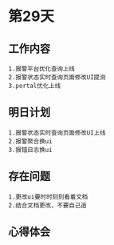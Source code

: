 # 第29天

## 工作内容

    1.报警平台优化查询上线
    2.报警状态实时查询页面修改UI提测
    3.portal优化上线

## 明日计划

    1.报警状态实时查询页面修改UI上线
    2.报警聚合换ui
    3.报错日志换ui

## 存在问题

    1.更改ui要时时刻刻看着文档
    2.结合文档更改，不要自己造

## 心得体会
